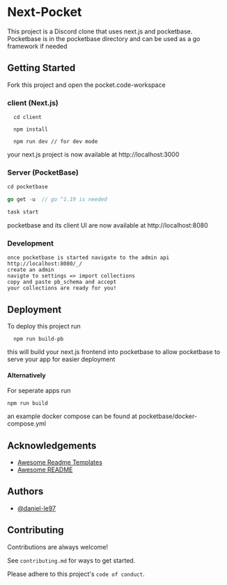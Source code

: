 # Next-Pocket
This project is a Discord clone that uses next.js and pocketbase. Pocketbase is in the pocketbase directory and can be used as a go framework if needed


## Getting Started

Fork this project and open the pocket.code-workspace

### client (Next.js)
```node
  cd client

  npm install
  
  npm run dev // for dev mode
```
your next.js project is now available at http://localhost:3000
### Server (PocketBase)
```go
cd pocketbase

go get -u  // go ^1.19 is needed

task start
```
pocketbase and its client UI are now available at http://localhost:8080    
### Development
```
once pocketbase is started navigate to the admin api
http://localhost:8080/_/
create an admin
navigte to settings => import collections
copy and paste pb_schema and accept
your collections are ready for you!
```
## Deployment

To deploy this project run

```node
  npm run build-pb
```
this will build your next.js frontend into pocketbase to allow pocketbase to serve your app for easier deployment

#### Alternatively

For seperate apps run

```node
npm run build
```

an example docker compose can be found at pocketbase/docker-compose.yml 

## Acknowledgements

 - [Awesome Readme Templates](https://awesomeopensource.com/project/elangosundar/awesome-README-templates)
 - [Awesome README](https://github.com/matiassingers/awesome-readme)


## Authors

- [@daniel-le97](https://www.github.com/daniel-le97)


## Contributing

Contributions are always welcome!

See `contributing.md` for ways to get started.

Please adhere to this project's `code of conduct`.
